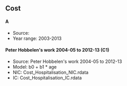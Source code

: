 ## Cost

#### A
- Source:
- Year range: 2003-2013

#### Peter Hobbelen's work 2004-05 to 2012-13 (C1)
- Source: Peter Hobbelen's work 2004-05 to 2012-13
- Model: b0 + b1 * age
- NIC: Cost_Hospitalisation_NIC.rdata
- IC: Cost_Hospitalisation_IC.rdata

